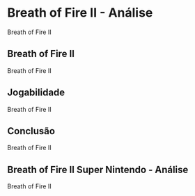 ---
---

# Breath of Fire II - Análise

Breath of Fire II

## Breath of Fire II

Breath of Fire II

## Jogabilidade

Breath of Fire II

## Conclusão

Breath of Fire II

## Breath of Fire II Super Nintendo - Análise

Breath of Fire II

